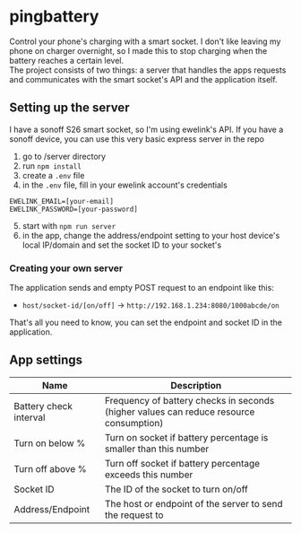# pingbattery
Control your phone's charging with a smart socket. I don't like leaving my phone on charger overnight, so I made this to stop charging when the battery reaches a certain level.  
The project consists of two things: a server that handles the apps requests and communicates with the smart socket's API and the application itself.

## Setting up the server  
I have a sonoff S26 smart socket, so I'm using ewelink's API. If you have a sonoff device, you can use this very basic express server in the repo
1. go to /server directory
2. run `npm install`  
3. create a `.env` file 
4. in the `.env` file, fill in your ewelink account's credentials
```
EWELINK_EMAIL=[your-email]
EWELINK_PASSWORD=[your-password]
```
5. start with `npm run server`
6. in the app, change the address/endpoint setting to your host device's local IP/domain and set the socket ID to your socket's

### Creating your own server  
The application sends and empty POST request to an endpoint like this: 
- `host/socket-id/[on/off]` -> `http://192.168.1.234:8080/1000abcde/on`

That's all you need to know, you can set the endpoint and socket ID in the application. 

## App settings
| Name      | Description |
| ----------- | ----------- |
| Battery check interval | Frequency of battery checks in seconds (higher values can reduce resource consumption) |
| Turn on below % | Turn on socket if battery percentage is smaller than this number |
| Turn off above % | Turn off socket if battery percentage exceeds this number |
| Socket ID | The ID of the socket to turn on/off |
| Address/Endpoint | The host or endpoint of the server to send the request to |
